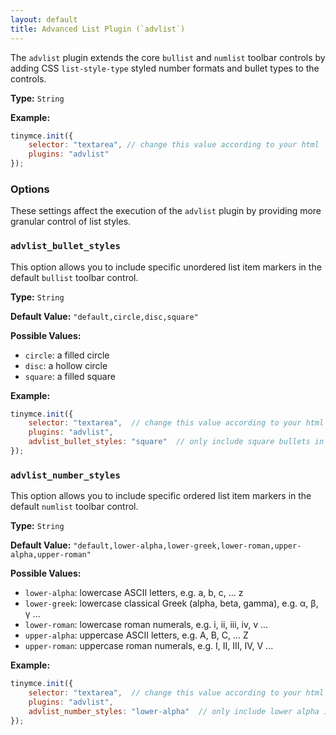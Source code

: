 ```yaml
---
layout: default
title: Advanced List Plugin (`advlist`)
---
```

 

The `advlist` plugin extends the core `bullist` and `numlist` toolbar controls by adding CSS `list-style-type` styled number formats and bullet types to the controls.

**Type:** `String`

**Example:**

```js
tinymce.init({
    selector: "textarea", // change this value according to your html
    plugins: "advlist"
});
```

### Options

These settings affect the execution of the `advlist` plugin by providing more granular control of list styles.

### `advlist_bullet_styles`

This option allows you to include specific unordered list item markers in the default `bullist` toolbar control.

**Type:** `String`

**Default Value:** `"default,circle,disc,square"`

**Possible Values:**

  * `circle`: a filled circle
  * `disc`: a hollow circle
  * `square`: a filled square

**Example:**

```js
tinymce.init({
    selector: "textarea",  // change this value according to your html
    plugins: "advlist",
    advlist_bullet_styles: "square"  // only include square bullets in list
});
```

### `advlist_number_styles`

This option allows you to include specific ordered list item markers in the default `numlist` toolbar control.

**Type:** `String`

**Default Value:** `"default,lower-alpha,lower-greek,lower-roman,upper-alpha,upper-roman"`

**Possible Values:**

  * `lower-alpha`: lowercase ASCII letters, e.g. a, b, c, ... z
  * `lower-greek`: lowercase classical Greek (alpha, beta, gamma), e.g. α, β, γ ...
  * `lower-roman`: lowercase roman numerals, e.g. i, ii, iii, iv, v ...
  * `upper-alpha`: uppercase ASCII letters, e.g. A, B, C, ... Z
  * `upper-roman`: uppercase roman numerals, e.g. I, II, III, IV, V ...

**Example:**

```js
tinymce.init({
    selector: "textarea",  // change this value according to your html
    plugins: "advlist",
    advlist_number_styles: "lower-alpha"  // only include lower alpha in list
});
```

